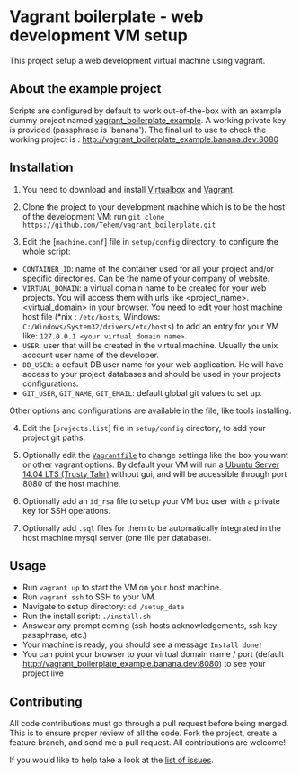 Vagrant boilerplate - web development VM setup
==============================================

This project setup a web development virtual machine using vagrant.

About the example project
-------------------------

Scripts are configured by default to work out-of-the-box with an example dummy project named [vagrant_boilerplate_example](https://github.com/Tehem/vagrant_boilerplate_example). A working private key is provided (passphrase is 'banana'). The final url to use to check the working project is : http://vagrant_boilerplate_example.banana.dev:8080

Installation
------------

1. You need to download and install [Virtualbox](https://www.virtualbox.org/wiki/Downloads) and [Vagrant](https://www.vagrantup.com/downloads.html).

2. Clone the project to your development machine which is to be the host of the development VM: run `git clone https://github.com/Tehem/vagrant_boilerplate.git`

3. Edit the [`machine.conf`] file in `setup/config` directory, to configure the whole script:
  - `CONTAINER_ID`: name of the container used for all your project and/or specific directories. Can be the name of your company of website.
  - `VIRTUAL_DOMAIN`: a virtual domain name to be created for your web projects. You will access them with urls like <project_name>.<virtual_domain> in your browser. You need to edit your host machine host file (*nix : `/etc/hosts`, Windows: `C:/Windows/System32/drivers/etc/hosts`) to add an entry for your VM like: `127.0.0.1 <your virtual domain name>`.
  - `USER`: user that will be created in the virtual machine. Usually the unix account user name of the developer.
  - `DB_USER`: a default DB user name for your web application. He will have access to your project databases and should be used in your projects configurations.
  - `GIT_USER`, `GIT_NAME`, `GIT_EMAIL`: default global git values to set up.

Other options and configurations are available in the file, like tools installing.

4. Edit the [`projects.list`] file in `setup/config` directory, to add your project git paths.

5. Optionally edit the [`Vagrantfile`](https://docs.vagrantup.com/v2/vagrantfile/index.html) to change settings like the box you want or other vagrant options.
By default your VM will run a [Ubuntu Server 14.04 LTS (Trusty Tahr)](https://vagrantcloud.com/ubuntu/boxes/trusty64) without gui, and will be accessible through port 8080 of the host machine.

6. Optionally add an `id_rsa` file to setup your VM box user with a private key for SSH operations.
7. Optionally add `.sql` files for them to be automatically integrated in the host machine mysql server (one file per database).

Usage
-----

- Run `vagrant up` to start the VM on your host machine.
- Run `vagrant ssh` to SSH to your VM.
- Navigate to setup directory: `cd /setup_data`
- Run the install script: `./install.sh`
- Answear any prompt coming (ssh hosts acknowledgements, ssh key passphrase, etc.)
- Your machine is ready, you should see a message `Install done!`
- You can point your browser to your virtual domain name / port (default http://vagrant_boilerplate_example.banana.dev:8080) to see your project live

Contributing
------------

All code contributions must go through a pull request before being merged. This is to ensure proper review of all the code.
Fork the project, create a feature branch, and send me a pull request. All contributions are welcome!

If you would like to help take a look at the [list of issues](http://github.com/Tehem/vagrant_boilerplate/issues).